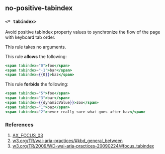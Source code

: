 ## no-positive-tabindex

### `<* tabindex>`

Avoid positive tabIndex property values to synchronize the flow of the page with keyboard tab order.

This rule takes no arguments.

This rule **allows** the following:

```hbs
<span tabindex="0">foo</span>
<span tabindex="-1">bar</span>
<span tabindex={{0}}>baz</span>
```

This rule **forbids** the following:

```hbs
<span tabindex="5">foo</span>
<span tabindex="3">bar</span>
<span tabindex={{dynamicValue}}>zoo</span>
<span tabindex="1">baz</span>
<span tabindex="2">never really sure what goes after baz</span>
```

### References
1. [AX_FOCUS_03](https://github.com/GoogleChrome/accessibility-developer-tools/wiki/Audit-Rules#ax_focus_03)
1. [w3.org/TR/wai-aria-practices/#kbd_general_between](https://www.w3.org/TR/wai-aria-practices/#kbd_general_between)
1. [w3.org/TR/2009/WD-wai-aria-practices-20090224/#focus_tabindex](https://www.w3.org/TR/2009/WD-wai-aria-practices-20090224/#focus_tabindex)